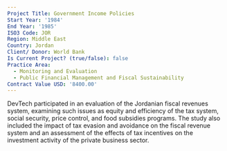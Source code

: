 ```yaml
---
Project Title: Government Income Policies
Start Year: '1984'
End Year: '1985'
ISO3 Code: JOR
Region: Middle East
Country: Jordan
Client/ Donor: World Bank
Is Current Project? (true/false): false
Practice Area:
  - Monitoring and Evaluation
  - Public Financial Management and Fiscal Sustainability
Contract Value USD: '8400.00'
---
```

DevTech participated in an evaluation of the Jordanian fiscal revenues system, examining such issues as equity and efficiency of the tax system, social security, price control, and food subsidies programs. The study also included the impact of tax evasion and avoidance on the fiscal revenue system and an assessment of the effects of tax incentives on the investment activity of the private business sector.